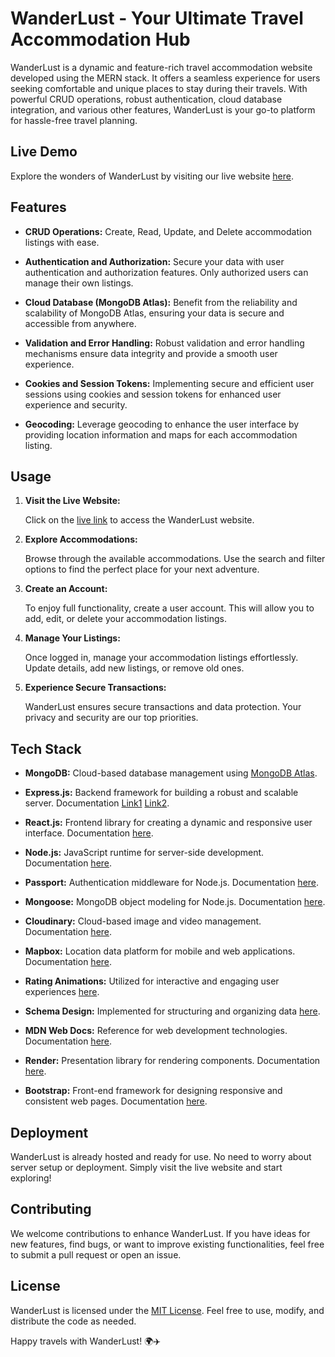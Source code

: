 # WanderLust - Your Ultimate Travel Accommodation Hub

WanderLust is a dynamic and feature-rich travel accommodation website developed using the MERN stack. It offers a seamless experience for users seeking comfortable and unique places to stay during their travels. With powerful CRUD operations, robust authentication, cloud database integration, and various other features, WanderLust is your go-to platform for hassle-free travel planning.

## Live Demo

Explore the wonders of WanderLust by visiting our live website [here](https://wanderlust-project-eofh.onrender.com/).

## Features

- **CRUD Operations:** Create, Read, Update, and Delete accommodation listings with ease.
  
- **Authentication and Authorization:** Secure your data with user authentication and authorization features. Only authorized users can manage their own listings.

- **Cloud Database (MongoDB Atlas):** Benefit from the reliability and scalability of MongoDB Atlas, ensuring your data is secure and accessible from anywhere.

- **Validation and Error Handling:** Robust validation and error handling mechanisms ensure data integrity and provide a smooth user experience.

- **Cookies and Session Tokens:** Implementing secure and efficient user sessions using cookies and session tokens for enhanced user experience and security.

- **Geocoding:** Leverage geocoding to enhance the user interface by providing location information and maps for each accommodation listing.

## Usage

1. **Visit the Live Website:**

   Click on the [live link](https://wanderlust-project-eofh.onrender.com/) to access the WanderLust website.

2. **Explore Accommodations:**

   Browse through the available accommodations. Use the search and filter options to find the perfect place for your next adventure.

3. **Create an Account:**

   To enjoy full functionality, create a user account. This will allow you to add, edit, or delete your accommodation listings.

4. **Manage Your Listings:**

   Once logged in, manage your accommodation listings effortlessly. Update details, add new listings, or remove old ones.

5. **Experience Secure Transactions:**

   WanderLust ensures secure transactions and data protection. Your privacy and security are our top priorities.

## Tech Stack

- **MongoDB:** Cloud-based database management using [MongoDB Atlas](https://www.mongodb.com/docs/atlas/getting-started/).
  
- **Express.js:** Backend framework for building a robust and scalable server. Documentation [Link1](https://devdocs.io/express/) [Link2](https://expressjs.com/).

- **React.js:** Frontend library for creating a dynamic and responsive user interface. Documentation [here](https://reactjs.org/).

- **Node.js:** JavaScript runtime for server-side development. Documentation [here]([https://nodejs.org/](https://www.npmjs.com/)).

- **Passport:** Authentication middleware for Node.js. Documentation [here](https://www.passportjs.org/docs/).

- **Mongoose:** MongoDB object modeling for Node.js. Documentation [here](https://mongoosejs.com/docs/index.html).

- **Cloudinary:** Cloud-based image and video management. Documentation [here](https://cloudinary.com/documentation).

- **Mapbox:** Location data platform for mobile and web applications. Documentation [here](https://docs.mapbox.com/mapbox-gl-js/).

- **Rating Animations:** Utilized for interactive and engaging user experiences [here](https://github.com/LunarLogic/starability).

- **Schema Design:** Implemented for structuring and organizing data [here](https://www.mongodb.com/blog/post/6-rules-of-thumb-for-mongodb-schema-design).

- **MDN Web Docs:** Reference for web development technologies. Documentation [here](https://developer.mozilla.org/).

- **Render:** Presentation library for rendering components. Documentation [here](https://render.com/docs).

- **Bootstrap:** Front-end framework for designing responsive and consistent web pages. Documentation [here](https://getbootstrap.com/docs/5.3/getting-started/introduction/).

## Deployment

WanderLust is already hosted and ready for use. No need to worry about server setup or deployment. Simply visit the live website and start exploring!

## Contributing

We welcome contributions to enhance WanderLust. If you have ideas for new features, find bugs, or want to improve existing functionalities, feel free to submit a pull request or open an issue.

## License

WanderLust is licensed under the [MIT License](LICENSE). Feel free to use, modify, and distribute the code as needed.

Happy travels with WanderLust! 🌍✈️
